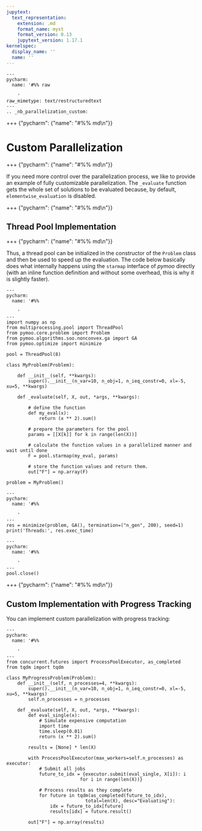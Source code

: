 ```yaml
---
jupytext:
  text_representation:
    extension: .md
    format_name: myst
    format_version: 0.13
    jupytext_version: 1.17.1
kernelspec:
  display_name: ''
  name: ''
---
```


```{raw-cell}
---
pycharm:
  name: '#%% raw

    '
raw_mimetype: text/restructuredtext
---
.. _nb_parallelization_custom:
```

+++ {"pycharm": {"name": "#%% md\n"}}

# Custom Parallelization

+++ {"pycharm": {"name": "#%% md\n"}}

If you need more control over the parallelization process, we like to provide an example of fully customizable parallelization. The `_evaluate` function gets the whole set of solutions to be evaluated because, by default, `elementwise_evaluation` is disabled.

+++ {"pycharm": {"name": "#%% md\n"}}

## Thread Pool Implementation

+++ {"pycharm": {"name": "#%% md\n"}}

Thus, a thread pool can be initialized in the constructor of the `Problem` class and then be used to speed up the evaluation.
The code below basically does what internally happens using the `starmap` interface of *pymoo* directly (with an inline function definition and without some overhead, this is why it is slightly faster).

```{code-cell} ipython3
---
pycharm:
  name: '#%%

    '
---
import numpy as np
from multiprocessing.pool import ThreadPool
from pymoo.core.problem import Problem
from pymoo.algorithms.soo.nonconvex.ga import GA
from pymoo.optimize import minimize

pool = ThreadPool(8)

class MyProblem(Problem):

    def __init__(self, **kwargs):
        super().__init__(n_var=10, n_obj=1, n_ieq_constr=0, xl=-5, xu=5, **kwargs)
        
    def _evaluate(self, X, out, *args, **kwargs):
        
        # define the function
        def my_eval(x):
            return (x ** 2).sum()
            
        # prepare the parameters for the pool
        params = [[X[k]] for k in range(len(X))]

        # calculate the function values in a parallelized manner and wait until done
        F = pool.starmap(my_eval, params)
        
        # store the function values and return them.
        out["F"] = np.array(F)
        
problem = MyProblem()       
```

```{code-cell} ipython3
---
pycharm:
  name: '#%%

    '
---
res = minimize(problem, GA(), termination=("n_gen", 200), seed=1)
print('Threads:', res.exec_time)
```

```{code-cell} ipython3
---
pycharm:
  name: '#%%

    '
---
pool.close()
```

+++ {"pycharm": {"name": "#%% md\n"}}

## Custom Implementation with Progress Tracking

You can implement custom parallelization with progress tracking:

```{code-cell} ipython3
---
pycharm:
  name: '#%%

    '
---
from concurrent.futures import ProcessPoolExecutor, as_completed
from tqdm import tqdm

class MyProgressProblem(Problem):
    def __init__(self, n_processes=4, **kwargs):
        super().__init__(n_var=10, n_obj=1, n_ieq_constr=0, xl=-5, xu=5, **kwargs)
        self.n_processes = n_processes
        
    def _evaluate(self, X, out, *args, **kwargs):
        def eval_single(x):
            # Simulate expensive computation
            import time
            time.sleep(0.01)
            return (x ** 2).sum()
        
        results = [None] * len(X)
        
        with ProcessPoolExecutor(max_workers=self.n_processes) as executor:
            # Submit all jobs
            future_to_idx = {executor.submit(eval_single, X[i]): i 
                           for i in range(len(X))}
            
            # Process results as they complete
            for future in tqdm(as_completed(future_to_idx), 
                             total=len(X), desc="Evaluating"):
                idx = future_to_idx[future]
                results[idx] = future.result()
        
        out["F"] = np.array(results)
```
